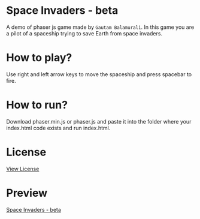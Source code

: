 # Space Invaders - beta
A demo of phaser js game made by `Gautam Balamurali`. In this game you are a pilot of a spaceship trying to save Earth from space invaders.

# How to play?
Use right and left arrow keys to move the spaceship and press spacebar to fire.

# How to run? 
Download phaser.min.js or phaser.js and paste it into the folder where your index.html code exists and run index.html.

# License
[View License](https://github.com/gautam-balamurali/dgh-phaserjsDemo_invaders/blob/master/LICENSE.md)

# Preview
[Space Invaders - beta](https://gautam-balamurali.github.io/space_invaders-beta/)

